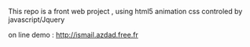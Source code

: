 This repo is a front web project , using html5 animation css controled by javascript/Jquery

 on line demo : http://ismail.azdad.free.fr


